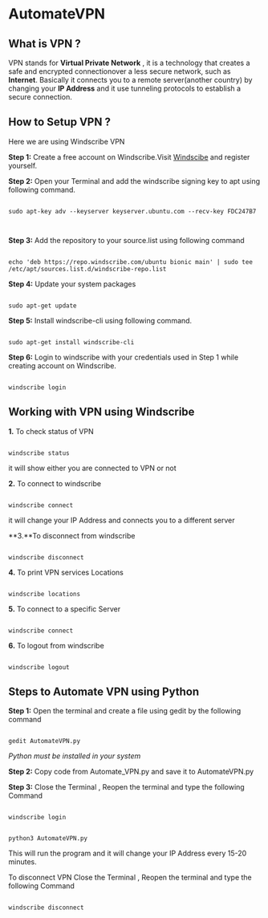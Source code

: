 # AutomateVPN

## What is VPN ?
VPN stands for **Virtual Private Network** , it is a technology that creates a safe and encrypted connectionover a less secure network, such as **Internet**.
Basically it connects you to a remote server(another country) by changing your **IP Address**
and it use tunneling protocols to establish a secure connection.

## How to Setup VPN ?

Here we are using Windscribe VPN

**Step 1:** Create a free account on Windscribe.Visit <a href="https://windscribe.com/">Windscibe</a> and register yourself.

**Step 2:** Open your Terminal and add the windscribe signing key to apt using following command.

<pre><code>
sudo apt-key adv --keyserver keyserver.ubuntu.com --recv-key FDC247B7
</pre> </code>


**Step 3:** Add the repository to your source.list using following command

<pre><code>
echo 'deb https://repo.windscribe.com/ubuntu bionic main' | sudo tee /etc/apt/sources.list.d/windscribe-repo.list
</pre></code>


**Step 4:** Update your system packages

<pre><code>
sudo apt-get update
</pre></code>

**Step 5:** Install windscribe-cli using following command.

<pre><code>
sudo apt-get install windscribe-cli
</pre></code>

**Step 6:** Login to windscribe with your credentials used in Step 1 while creating account on Windscribe.

<pre><code>
windscribe login
</pre></code>

## Working with VPN using Windscribe

**1.** To check status of VPN

<pre><code>
windscribe status
</pre></code>

it will show either you are connected to VPN or not


**2.** To connect to windscribe

<pre><code>
windscribe connect
</pre></code>

it will change your IP Address and connects you to a different server


**3.**To disconnect from windscribe

<pre><code>
windscribe disconnect
</pre></code>

**4.** To print VPN services Locations 

<pre><code>
windscribe locations
</pre></code>

**5.** To connect to a specific Server

<pre><code>
windscribe connect <short Name>
</pre></code>

**6.** To logout from windscribe

<pre><code>
windscribe logout
</pre></code>


## Steps to Automate VPN using Python

**Step 1:** Open the terminal and create a file using gedit by the following command

<pre><code>
gedit AutomateVPN.py
</pre></code>
*Python must be installed in your system*


**Step 2:** Copy code from Automate_VPN.py and save it to AutomateVPN.py

**Step 3:** Close the Terminal , Reopen the terminal and type the following Command

<pre><code>
windscribe login
</pre></code>

<pre><code>
python3 AutomateVPN.py
</pre></code>

This will run the program and it will change your IP Address every 15-20 minutes.

To disconnect VPN
Close the Terminal , Reopen the terminal and type the following Command

<pre><code>
windscribe disconnect
</pre></code>


